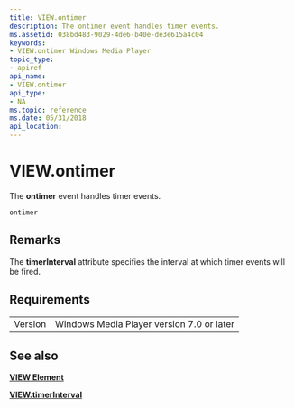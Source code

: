 ```yaml
---
title: VIEW.ontimer
description: The ontimer event handles timer events.
ms.assetid: 038bd483-9029-4de6-b40e-de3e615a4c04
keywords:
- VIEW.ontimer Windows Media Player
topic_type:
- apiref
api_name:
- VIEW.ontimer
api_type:
- NA
ms.topic: reference
ms.date: 05/31/2018
api_location: 
---
```


# VIEW.ontimer

The **ontimer** event handles timer events.

``` syntax
ontimer
```

## Remarks

The **timerInterval** attribute specifies the interval at which timer events will be fired.

## Requirements



|                    |                                                      |
|--------------------|------------------------------------------------------|
| Version<br/> | Windows Media Player version 7.0 or later<br/> |



## See also

<dl> <dt>

[**VIEW Element**](view-element.md)
</dt> <dt>

[**VIEW.timerInterval**](view-timerinterval.md)
</dt> </dl>

 

 





